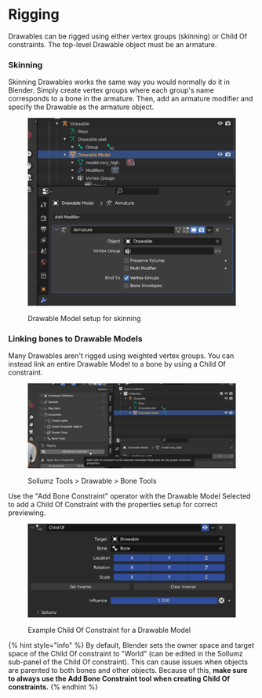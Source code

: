 # Rigging

Drawables can be rigged using either vertex groups (skinning) or Child Of constraints. The top-level Drawable object must be an armature.

### Skinning

Skinning Drawables works the same way you would normally do it in Blender. Simply create vertex groups where each group's name corresponds to a bone in the armature. Then, add an armature modifier and specify the Drawable as the armature object.

<div align="left">

<figure><img src="../../.gitbook/assets/blender_3Zw5StTfDu.png" alt="" width="503"><figcaption><p>Drawable Model setup for skinning</p></figcaption></figure>

</div>

### Linking bones to Drawable Models

Many Drawables aren't rigged using weighted vertex groups. You can instead link an entire Drawable Model to a bone by using a Child Of constraint.

<div align="left">

<figure><img src="../../.gitbook/assets/JITnx9V.png" alt=""><figcaption><p>Sollumz Tools > Drawable > Bone Tools</p></figcaption></figure>

</div>

Use the "Add Bone Constraint" operator with the Drawable Model Selected to add a Child Of Constraint with the properties setup for correct previewing.

<div align="left">

<figure><img src="../../.gitbook/assets/image (33).png" alt=""><figcaption><p>Example Child Of Constraint for a Drawable Model</p></figcaption></figure>

</div>

{% hint style="info" %}
By default, Blender sets the owner space and target space of the Child Of constraint to "World" (can be edited in the Sollumz sub-panel of the Child Of constraint). This can cause issues when objects are parented to both bones and other objects. Because of this, **make sure to always use the Add Bone Constraint tool when creating Child Of constraints.**
{% endhint %}
